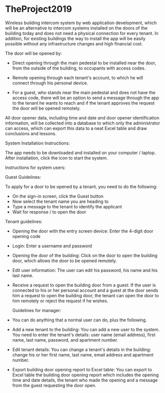 # TheProject2019

Wireless building intercom system by web application development, which will be an alternative to intercom systems installed on the doors of the building today and does not need a physical connection for every tenant.
In addition, for existing buildings the way to install the app will be easily possible without any infrastructure changes and high financial cost.

The door will be opened by:

- Direct opening through the main pedestal to be installed near the door, from the outside of the building, to occupants with access codes.

- Remote opening through each tenant's account, to which he will connect through his personal device.

- For a guest, who stands near the main pedestal and does not have the access code, there will be an option to send a message through the app to the tenant he wants to reach and if the tenant approves the request the door will be opened remotely.

All door opener data, including time and date and door opener identification information, will be collected into a database to which only the administrator can access, which can export this data to a neat Excel table and draw conclusions and lessons.


System Installation Instructions:

The app needs to be downloaded and installed on your computer / laptop.
After installation, click the icon to start the system.


Instructions for system users:

Guest Guidelines:

To apply for a door to be opened by a tenant, you need to do the following:
- On the sign-in screen, click the Guest button
- Now select the tenant name you are heading to
- Type a message to the tenant to identify the applicant
- Wait for response / to open the door

Tenant guidelines:
- Opening the door with the entry screen device: 
  Enter the 4-digit door opening code
- Login: 
  Enter a username and password
- Opening the door of the building: 
  Click on the door to open the building door, which allows the door to be opened remotely.
- Edit user information: 
  The user can edit his password, his name and his last name.
- Receive a request to open the building door from a guest: 
  If the user is connected to his or her personal account and a guest at the door sends him a request to open the building door, the tenant can open the door to him remotely or reject the request if he wishes.
  
  Guidelines for manager:
- You can do anything that a normal user can do, plus the following.
- Add a new tenant to the building:
You can add a new user to the system. You need to enter the tenant's details: user name (email address), first name, last name, password, and apartment number.
- Edit tenant details:
You can change a tenant's details in the building: change his or her first name, last name, email address and apartment number.
- Export building door opening report to Excel table:
You can export to Excel table the building door opening report which includes the opening time and date details, the tenant who made the opening and a message from the guest requesting the door open.

